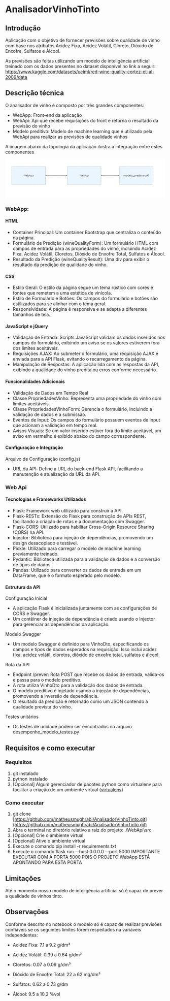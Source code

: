 # AnalisadorVinhoTinto

## Introdução
Aplicação com o objetivo de fornecer previsões sobre qualidade de vinho com base nos atributos Acidez Fixa, Acidez Volátil, Cloreto, Dióxido de Enxofre, Sulfatos e Álcool.

As previsões são feitas utilizando um modelo de inteligência artificial treinado com os dados presentes no dataset disponível no link a seguir: https://www.kaggle.com/datasets/uciml/red-wine-quality-cortez-et-al-2009/data

## Descrição técnica<a name = "descricao_tecnica"></a>
O analisador de vinho é composto por três grandes componentes:
- WebApp: Front-end da aplicação
- WebApi: Api que recebe requisições do front e retorna o resultado da previsão do vinho
- Modelo preditivo: Modelo de machine learning que é utilizado pela WebApi para realizar as previsões de qualidade vinhos
  
A imagem abaixo da topologia da aplicação ilustra a integração entre estes componentes

![Topologia da aplicação](./imagens/topologia_aplicacao.png)

### WebApp:
#### HTML
- Container Principal: Um container Bootstrap que centraliza o conteúdo na página.
- Formulário de Predição (wineQualityForm): Um formulário HTML com campos de entrada para as propriedades do vinho, incluindo Acidez Fixa, Acidez Volátil, Cloretos, Dióxido de Enxofre Total, Sulfatos e Álcool.
- Resultado da Predição (wineQualityResult): Uma div para exibir o resultado da predição de qualidade do vinho.

#### CSS
- Estilo Geral: O estilo da página segue um tema rústico com cores e fontes que remetem a uma estética de vinícola.
- Estilo de Formulário e Botões: Os campos do formulário e botões são estilizados para se alinhar com o tema geral.
- Responsividade: A página é responsiva e se adapta a diferentes tamanhos de tela.

#### JavaScript e jQuery
- Validação de Entrada: Scripts JavaScript validam os dados inseridos nos campos do formulário, exibindo um aviso se os valores estiverem fora dos limites aceitáveis.
- Requisições AJAX: Ao submeter o formulário, uma requisição AJAX é enviada para a API Flask, evitando o recarregamento da página.
- Manipulação de Respostas: A aplicação lida com as respostas da API, exibindo a qualidade do vinho predita ou erros conforme necessário.

#### Funcionalidades Adicionais
- Validação de Dados em Tempo Real
- Classe PropriedadesVinho: Representa uma propriedade do vinho com limites aceitáveis.
- Classe PropriedadesVinhoForm: Gerencia o formulário, incluindo a validação de dados e a submissão.
- Eventos de Input: Os campos do formulário possuem eventos de input que acionam a validação em tempo real.
- Avisos Visuais: Se um valor inserido estiver fora do limite aceitável, um aviso em vermelho é exibido abaixo do campo correspondente.

#### Configuração e Integração
Arquivo de Configuração (config.js)
- URL da API: Define a URL do back-end Flask API, facilitando a manutenção e atualização da URL da API.

### Web Api
#### Tecnologias e Frameworks Utilizados
- Flask: Framework web utilizado para construir a API.
- Flask-RESTx: Extensão do Flask para construção de APIs REST, facilitando a criação de rotas e a documentação com Swagger.
- Flask-CORS: Utilizado para habilitar Cross-Origin Resource Sharing (CORS) na API.
- Injector: Biblioteca para injeção de dependências, promovendo um design desacoplado e testável.
- Pickle: Utilizado para carregar o modelo de machine learning previamente treinado.
- Pydantic: Biblioteca utilizada para a validação de dados e a conversão de tipos de dados.
- Pandas: Utilizado para converter os dados de entrada em um DataFrame, que é o formato esperado pelo modelo.

#### Estrutura da API
Configuração Inicial
- A aplicação Flask é inicializada juntamente com as configurações de CORS e Swagger.
- Um contêiner de injeção de dependência é criado usando o Injector para gerenciar as dependências da aplicação.

Modelo Swagger
- Um modelo Swagger é definido para VinhoDto, especificando os campos e tipos de dados esperados na requisição. Isso inclui acidez fixa, acidez volátil, cloretos, dióxido de enxofre total, sulfatos e álcool.

Rota da API
- Endpoint /prever: Rota POST que recebe os dados de entrada, valida-os e passa para o modelo preditivo.
- A rota utiliza VinhoDto para a validação dos dados de entrada.
- O modelo preditivo é injetado usando a injeção de dependências, promovendo a inversão de dependência.
- O resultado da predição é retornado como um JSON contendo a qualidade prevista do vinho.

Testes unitários
- Os testes de unidade podem ser encontrados no arquivo desempenho_modelo_testes.py

## Requisitos e como executar<a name = "requisitos"></a>
### Requisitos
1. git instalado
2. python instalado
3. [Opcional] Algum gerenciador de pacotes python como virtualenv para facilitar a criação de um ambiente virtual ([virtualenv](https://virtualenv.pypa.io/en/latest/installation.html))

### Como executar
1. git clone [https://github.com/matheusmughrabi/AnalisadorVinhoTinto.git](https://github.com/matheusmughrabi/AnalisadorVinhoTinto.git)
2. Abra o terminal no diretório relativo a raiz do projeto: .\WebApi\src
3. [Opcional] Crie o ambiente virtual
4. [Opcional] Ative o ambiente virtual
5. Execute o comando pip install -r requirements.txt
6. Execute o comando flask run --host 0.0.0.0 --port 5000 IMPORTANTE EXECUTAR COM A PORTA 5000 POIS O PROJETO WebApp ESTÁ APONTANDO PARA ESTA PORTA

## Limitações<a name = "limitacoes"></a>
Até o momento nosso modelo de inteligência artificial só é capaz de prever a qualidade de vinhos tinto.

## Observações <a name = "observacoes"></a>
Conforme descrito no notebook o modelo só é capaz de realizar previsões confiáveis se os seguintes limites forem respeitados na variáveis independentes:
- Acidez Fixa: 7.1 a 9.2 g/dm³

- Acidez Volátil: 0.39 a 0.64 g/dm³

- Cloretos: 0.07 a 0.09 g/dm³

- Dióxido de Enxofre Total: 22 a 62 mg/dm³

- Sulfatos: 0.62 a 0.73 g/dm

- Álcool: 9.5 a 10.2 %vol
